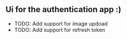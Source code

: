 ## Ui for the authentication app :)

- TODO: Add support for image updoad
- TODO: Add support for refresh token
